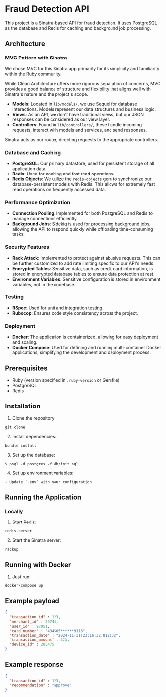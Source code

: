# Fraud Detection API

This project is a Sinatra-based API for fraud detection. It uses PostgreSQL as the database and Redis for caching and background job processing.

## Architecture
### MVC Pattern with Sinatra

We chose MVC for this Sinatra app primarily for its simplicity and familiarity within the Ruby community. 

While Clean Architecture offers more rigorous separation of concerns, MVC provides a good balance of structure and flexibility that aligns well with Sinatra's nature and the project's scope.

- **Models**: Located in `lib/models/`, we use Sequel for database interactions. Models represent our data structures and business logic.
- **Views**: As an API, we don't have traditional views, but our JSON responses can be considered as our view layer.
- **Controllers**: Found in `lib/controllers/`, these handle incoming requests, interact with models and services, and send responses.

Sinatra acts as our router, directing requests to the appropriate controllers.

### Database and Caching

- **PostgreSQL**: Our primary datastore, used for persistent storage of all application data.
- **Redis**: Used for caching and fast read operations.
- **Redis Objects**: We utilize the `redis-objects` gem to synchronize our database-persistent models with Redis. This allows for extremely fast read operations on frequently accessed data.

### Performance Optimization

- **Connection Pooling**: Implemented for both PostgreSQL and Redis to manage connections efficiently.
- **Background Jobs**: Sidekiq is used for processing background jobs, allowing the API to respond quickly while offloading time-consuming tasks.

### Security Features

- **Rack Attack**: Implemented to protect against abusive requests. This can be further customized to add rate limiting specific to our API's needs.
- **Encrypted Tables**: Sensitive data, such as credit card information, is stored in encrypted database tables to ensure data protection at rest.
- **Environment Variables**: Sensitive configuration is stored in environment variables, not in the codebase.

### Testing

- **RSpec**: Used for unit and integration testing.
- **Rubocop**: Ensures code style consistency across the project.

### Deployment

- **Docker**: The application is containerized, allowing for easy deployment and scaling.
- **Docker Compose**: Used for defining and running multi-container Docker applications, simplifying the development and deployment process.



## Prerequisites

- Ruby (version specified in `.ruby-version` or Gemfile)
- PostgreSQL
- Redis

## Installation

1. Clone the repository:
```
git clone 
```
2. Install dependencies:
```
bundle install
```
3. Set up the database:
```
$ psql -d postgres -f db/init.sql
```
4. Set up environment variables:
```
- Update `.env` with your configuration
```

## Running the Application

### Locally

1. Start Redis:
```
redis-server
```
2. Start the Sinatra server:
```
rackup
```

## Running with Docker

1. Just run: 
```
docker-compose up
```

## Example payload
```json
{
  "transaction_id" : 123,
  "merchant_id" : 29744,
  "user_id" : 97051,
  "card_number" : "434505******9116",
  "transaction_date" : "2024-11-31T23:16:32.812632",
  "transaction_amount" : 373,
  "device_id" : 285475
}
```
## Example response
```json
{ 
  "transaction_id" : 123,
  "recommendation" : "approve"
}
```
